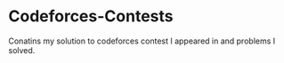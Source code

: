 # Codeforces-Contests
Conatins my solution to codeforces contest I appeared in and problems I solved.
